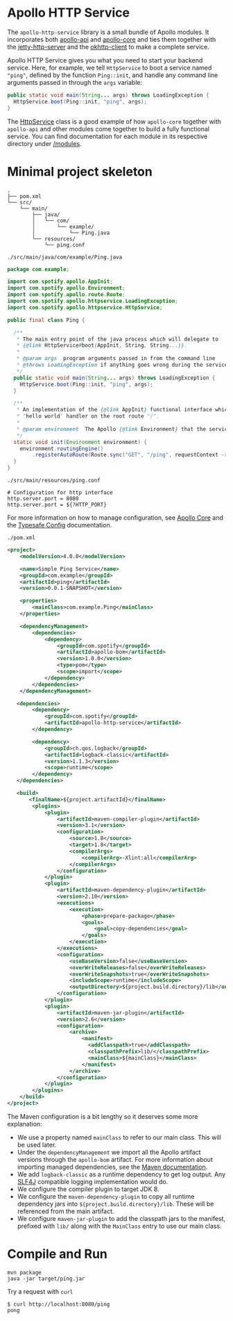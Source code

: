 Apollo HTTP Service
===================

The `apollo-http-service` library is a small bundle of Apollo modules. It incorporates both
[apollo-api](../apollo-api) and [apollo-core](../apollo-core) and ties them together with the
[jetty-http-server](../modules/jetty-http-server) and the [okhttp-client](../modules/okhttp-client)
to make a complete service.

Apollo HTTP Service gives you what you need to start your backend service. Here, for example, we
tell `HttpService` to boot a service named `"ping"`, defined by the function `Ping::init`, and
handle any command line arguments passed in through the `args` variable:

```java
public static void main(String... args) throws LoadingException {
  HttpService.boot(Ping::init, "ping", args);
}
```

The [HttpService](src/main/java/com/spotify/apollo/httpservice/HttpService.java)
class is a good example of how `apollo-core` together with `apollo-api` and other modules come
together to build a fully functional service. You can find documentation for each
module in its respective directory under [/modules](../modules).

Minimal project skeleton
========================

```plain
.
├── pom.xml
└── src/
    └── main/
        ├── java/
        │   └── com/
        │       └── example/
        │           └── Ping.java
        └── resources/
            └── ping.conf
```

`./src/main/java/com/example/Ping.java`
```java
package com.example;

import com.spotify.apollo.AppInit;
import com.spotify.apollo.Environment;
import com.spotify.apollo.route.Route;
import com.spotify.apollo.httpservice.LoadingException;
import com.spotify.apollo.httpservice.HttpService;

public final class Ping {

  /**
   * The main entry point of the java process which will delegate to
   * {@link HttpService#boot(AppInit, String, String...)}.
   *
   * @param args  program arguments passed in from the command line
   * @throws LoadingException if anything goes wrong during the service boot sequence
   */
  public static void main(String... args) throws LoadingException {
    HttpService.boot(Ping::init, "ping", args);
  }

  /**
   * An implementation of the {@link AppInit} functional interface which simply sets up a
   * "hello world" handler on the root route "/".
   *
   * @param environment  The Apollo {@link Environment} that the service is in.
   */
  static void init(Environment environment) {
    environment.routingEngine()
        .registerAutoRoute(Route.sync("GET", "/ping", requestContext -> "pong"));
  }
}
```

`./src/main/resources/ping.conf`
```
# Configuration for http interface
http.server.port = 8080
http.server.port = ${?HTTP_PORT}
```

For more information on how to manage configuration, see [Apollo Core](../apollo-core) and the [Typesafe Config](https://github.com/typesafehub/config) documentation.

`./pom.xml`
```xml
<project>
    <modelVersion>4.0.0</modelVersion>

    <name>Simple Ping Service</name>
    <groupId>com.example</groupId>
    <artifactId>ping</artifactId>
    <version>0.0.1-SNAPSHOT</version>

    <properties>
        <mainClass>com.example.Ping</mainClass>
    </properties>

    <dependencyManagement>
        <dependencies>
            <dependency>
                <groupId>com.spotify</groupId>
                <artifactId>apollo-bom</artifactId>
                <version>1.0.0</version>
                <type>pom</type>
                <scope>import</scope>
            </dependency>
        </dependencies>
    </dependencyManagement>

   <dependencies>
        <dependency>
            <groupId>com.spotify</groupId>
            <artifactId>apollo-http-service</artifactId>
        </dependency>

        <dependency>
            <groupId>ch.qos.logback</groupId>
            <artifactId>logback-classic</artifactId>
            <version>1.1.3</version>
            <scope>runtime</scope>
        </dependency>
   </dependencies>

   <build>
       <finalName>${project.artifactId}</finalName>
        <plugins>
            <plugin>
                <artifactId>maven-compiler-plugin</artifactId>
                <version>3.1</version>
                <configuration>
                    <source>1.8</source>
                    <target>1.8</target>
                    <compilerArgs>
                        <compilerArg>-Xlint:all</compilerArg>
                    </compilerArgs>
                </configuration>
            </plugin>
            <plugin>
                <artifactId>maven-dependency-plugin</artifactId>
                <version>2.10</version>
                <executions>
                    <execution>
                        <phase>prepare-package</phase>
                        <goals>
                            <goal>copy-dependencies</goal>
                        </goals>
                    </execution>
                </executions>
                <configuration>
                    <useBaseVersion>false</useBaseVersion>
                    <overWriteReleases>false</overWriteReleases>
                    <overWriteSnapshots>true</overWriteSnapshots>
                    <includeScope>runtime</includeScope>
                    <outputDirectory>${project.build.directory}/lib</outputDirectory>
                </configuration>
            </plugin>
            <plugin>
                <artifactId>maven-jar-plugin</artifactId>
                <version>2.6</version>
                <configuration>
                    <archive>
                        <manifest>
                          <addClasspath>true</addClasspath>
                          <classpathPrefix>lib/</classpathPrefix>
                          <mainClass>${mainClass}</mainClass>
                        </manifest>
                    </archive>
                </configuration>
            </plugin>
        </plugins>
    </build>
</project>
```

The Maven configuration is a bit lengthy so it deserves some more explanation:

* We use a property named `mainClass` to refer to our main class. This will be used later.
* Under the `dependencyManagement` we import all the Apollo artifact versions through the `apollo-bom` artifact. For more information about importing managed dependencies, see the [Maven documentation](https://maven.apache.org/guides/introduction/introduction-to-dependency-mechanism.html#Importing_Dependencies).
* We add `logback-classic` as a runtime dependency to get log output. Any [SLF4J](http://www.slf4j.org/) compatible logging implementation would do.
* We configure the compiler plugin to target JDK 8.
* We configure the `maven-dependency-plugin` to copy all runtime dependency jars into `${project.build.directory}/lib`. These will be referenced from the main artifact.
* We configure `maven-jar-plugin` to add the classpath jars to the manifest, prefixed with `lib/` along with the `MainClass` entry to use our main class.

Compile and Run
===============
```
mvn package
java -jar target/ping.jar
```

Try a request with `curl`
```
$ curl http://localhost:8080/ping
pong
```
